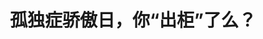 ---
title: 孤独症骄傲日，你“出柜”了么？
tags: [Aspie, 孤独, 孤独症]
color: success
description: 我有孤独症谱系障碍，但是我和你一样，爱家人，爱朋友，爱这世间一切的美好。我并非冷酷无情，也并不麻木不仁；相反，我的内心非常敏感。我有独特的爱好，喜欢独处，但这不意味着我讨厌你。
external_url: http://mp.weixin.qq.com/s?__biz=MzIyMzgyMjY5NQ==&amp;mid=2247484005&amp;idx=3&amp;sn=aea4e95b2cf3a716e91b81c149b5aead&amp;chksm=e819146ddf6e9d7b607855b7a61a2c09ce94603f1b5b5c4e309cd9f524751ef1d6698b18843c&amp;scene=27#wechat_redirect
---